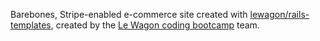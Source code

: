 Barebones, Stripe-enabled e-commerce site created with  [lewagon/rails-templates](https://github.com/lewagon/rails-templates), created by the [Le Wagon coding bootcamp](https://www.lewagon.com) team.
